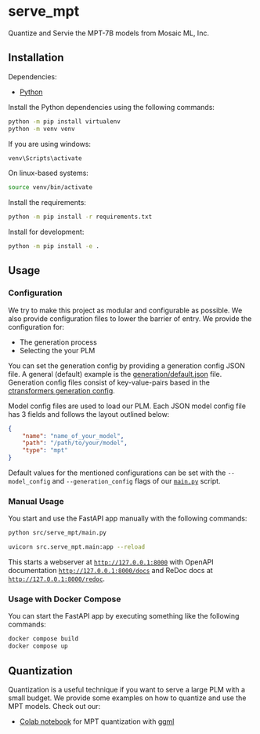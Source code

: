# serve_mpt
Quantize and Servie the MPT-7B models from Mosaic ML, Inc.

## Installation

Dependencies:
- [Python](https://www.python.org/)

Install the Python dependencies using the following commands:
```bash
python -m pip install virtualenv
python -m venv venv
```
If you are using windows:
```bash
venv\Scripts\activate
```
On linux-based systems:
```bash
source venv/bin/activate
```
Install the requirements:
```bash
python -m pip install -r requirements.txt
```
Install for development:
```bash
python -m pip install -e .
```

## Usage

### Configuration

We try to make this project as modular and configurable as possible. We also provide configuration files to lower the barrier of entry. We provide the configuration for:

- The generation process
- Selecting the your PLM

You can set the generation config by providing a generation config JSON file. A general (default) example is the [generation/default.json](src/serve_mpt/configs/generation/default.json) file. Generation config files consist of key-value-pairs based in the [ctransformers generation config](https://github.com/marella/ctransformers#config).

Model config files are used to load our PLM. Each JSON model config file has 3 fields and follows the layout outlined below:
```json
{
    "name": "name_of_your_model",
    "path": "/path/to/your/model",
    "type": "mpt"
}
```

Default values for the mentioned configurations can be set with the `--model_config` and `--generation_config` flags of our [`main.py`](src/serve_mpt/main.py) script.

### Manual Usage

You start and use the FastAPI app manually with the following commands:
```bash
python src/serve_mpt/main.py
```
```bash
uvicorn src.serve_mpt.main:app --reload
```
This starts a webserver at [`http://127.0.0.1:8000`](http://127.0.0.1:8000) with OpenAPI documentation [`http://127.0.0.1:8000/docs`](http://127.0.0.1:8000/docs) and ReDoc docs at [`http://127.0.0.1:8000/redoc`](http://127.0.0.1:8000/redoc).

### Usage with Docker Compose

You can start the FastAPI app by executing something like the following commands:
```bash
docker compose build
docker compose up
```


## Quantization

Quantization is a useful technique if you want to serve a large PLM with a small budget. We provide some examples on how to quantize and use the MPT models. Check out our:
- [Colab notebook](examples\notebooks\run_quant_mpt_with_ctransformers.ipynb) for MPT quantization with [ggml](https://github.com/ggerganov/ggml)